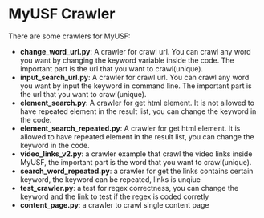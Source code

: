 # MyUSF Crawler #

There are some crawlers for MyUSF:

* __change_word_url.py__: A crawler for crawl url. You can crawl any word you want by changing the keyword variable inside the code. The important part is the url that you want to crawl(unique).
* __input_search_url.py__: A crawler for crawl url. You can crawl any word you want by input the keyword in command line. The important part is the url that you want to crawl(unique).
* __element_search.py__: A crawler for get html element. It is not allowed to have repeated element in the result list, you can change the keyword in the code.
* __element_search_repeated.py__: A crawler for get html element. It is allowed to have repeated element in the result list, you can change the keyword in the code.
* __video_links_v2.py__: a crawler example that crawl the video links inside MyUSF, the important part is the word that you want to crawl(unique).
* __search_word_repeated.py__: a crawler for get the links contains certain keyword, the keyword can be repeated, links is unqiue
* __test_crawler.py__: a test for regex correctness, you can change the keyword and the link to test if the regex is coded corretly
* __content_page.py__: a crawler to crawl single content page
